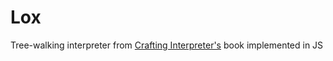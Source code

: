 Lox
====

Tree-walking interpreter from [Crafting Interpreter's](http://craftinginterpreters.com) book implemented in JS

